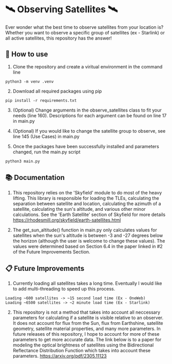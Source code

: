 # 🛰️ Observing Satellites 🛰️

Ever wonder what the best time to observe satellites from your location is? Whether you want to observe a specific group of satellites (ex - Starlink) or all active satellites, this repository has the answer!

## 📝 How to use 
1. Clone the repository and create a viritual environment in the command line
```
python3 -m venv .venv
```

2. Download all required packages using pip
```
pip install -r requirements.txt
```

3. (Optional) Change arguments in the observe_satellites class to fit your needs (line 160). Descriptions for each argument can be found on line 17
in main.py

4. (Optional) If you would like to change the satellite group to observe, see line 145 (Use Cases) in main.py

5. Once the packages have been successfully installed and parameters changed, run the main.py script
```
python3 main.py
```

## 📚 Documentation 
1. This repository relies on the 'Skyfield' module to do most of the heavy lifting. This library is responsible for loading the TLEs, calculating the
separation between satellite and location, calculating the azimuth of a satellite, calculating the sun's altitude, and various other minor calculations.
See the 'Earth Satellite' section of Skyfield for more details https://rhodesmill.org/skyfield/earth-satellites.html

2. The get_sun_altitude() function in main.py only calculates values for satellites when the sun's altitude is between -3 and -27 degrees below the horizon
(although the user is welcome to change these values). The values were determined based on Section 6.4 in the paper linked in #2 of the Future Improvements 
Section.

## 📋 Future Improvements 
1. Currently loading all satellites takes a long time. Eventually I would like to add multi-threading to speed up this process.
```
Loading ~600 satellites -> ~15 second load time (Ex - OneWeb)
Loading ~6500 satellites -> ~2 minute load time (Ex - Starlink)
```

2. This repository is not a method that takes into account all neccessary parameters for calculating if a satellite is visible relative to an observer. It does
not account for flux from the Sun, flux from Earthshine, satellite geometry, satellite material properties, and many more parameters. In future releases of this repository, I hope to account for more of these parameters to get more accurate data. The link below is to a paper for modeling the optical brightness of satellites using the Bidirectional Reflectance Distribution Function which takes into account these parameters. https://arxiv.org/pdf/2305.11123